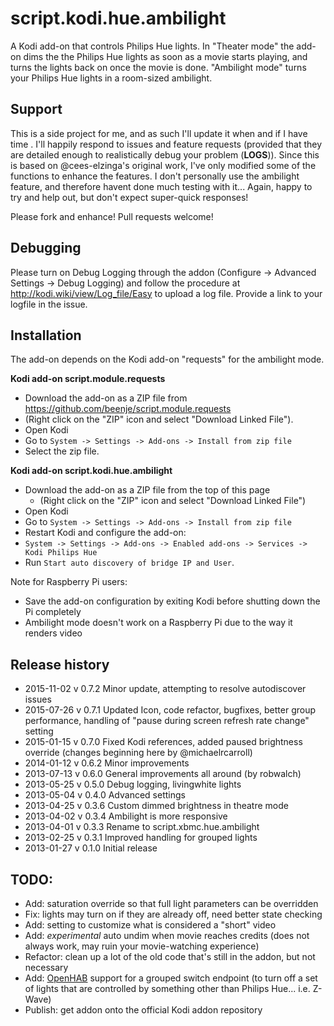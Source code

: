 script.kodi.hue.ambilight
=========================

A Kodi add-on that controls Philips Hue lights. In "Theater mode" the add-on dims the the Philips Hue lights as soon as a movie starts playing, and turns the lights back on once the movie is done. "Ambilight mode" turns your Philips Hue lights in a room-sized ambilight.

Support
-------
This is a side project for me, and as such I'll update it when and if I have time . I'll happily respond to issues and feature requests (provided that they are detailed enough to realistically debug your problem (**LOGS**)). Since this is based on @cees-elzinga's original work, I've only modified some of the functions to enhance the features. I don't personally use the ambilight feature, and therefore havent done much testing with it... Again, happy to try and help out, but don't expect super-quick responses!

Please fork and enhance! Pull requests welcome!

Debugging
---------
Please turn on Debug Logging through the addon (Configure -> Advanced Settings -> Debug Logging) and follow the procedure at http://kodi.wiki/view/Log_file/Easy to upload a log file. Provide a link to your logfile in the issue.

Installation
------------

The add-on depends on the Kodi add-on "requests" for the ambilight mode.

**Kodi add-on script.module.requests**

 - Download the add-on as a ZIP file from https://github.com/beenje/script.module.requests
  - (Right click on the "ZIP" icon and select "Download Linked File").
 - Open Kodi
 - Go to `System -> Settings -> Add-ons -> Install from zip file`
 - Select the zip file.

**Kodi add-on script.kodi.hue.ambilight**

 - Download the add-on as a ZIP file from the top of this page
   - (Right click on the "ZIP" icon and select "Download Linked File")
 - Open Kodi
 - Go to `System -> Settings -> Add-ons -> Install from zip file`
 -  Restart Kodi and configure the add-on:
   - `System -> Settings -> Add-ons -> Enabled add-ons -> Services -> Kodi Philips Hue`
   - Run `Start auto discovery of bridge IP and User`.

Note for Raspberry Pi users:

 - Save the add-on configuration by exiting Kodi before shutting down the Pi completely
 - Ambilight mode doesn't work on a Raspberry Pi due to the way it renders video

Release history
---------------
  * 2015-11-02 v 0.7.2 Minor update, attempting to resolve autodiscover issues
  * 2015-07-26 v 0.7.1 Updated Icon, code refactor, bugfixes, better group performance, handling of "pause during screen refresh rate change" setting
  * 2015-01-15 v 0.7.0 Fixed Kodi references, added paused brightness override (changes beginning here by @michaelrcarroll)
  * 2014-01-12 v 0.6.2 Minor improvements
  * 2013-07-13 v 0.6.0 General improvements all around (by robwalch)
  * 2013-05-25 v 0.5.0 Debug logging, livingwhite lights
  * 2013-05-04 v 0.4.0 Advanced settings
  * 2013-04-25 v 0.3.6 Custom dimmed brightness in theatre mode
  * 2013-04-02 v 0.3.4 Ambilight is more responsive
  * 2013-04-01 v 0.3.3 Rename to script.xbmc.hue.ambilight
  * 2013-02-25 v 0.3.1 Improved handling for grouped lights
  * 2013-01-27 v 0.1.0 Initial release

TODO:
-----
  * Add: saturation override so that full light parameters can be overridden
  * Fix: lights may turn on if they are already off, need better state checking
  * Add: setting to customize what is considered a "short" video
  * Add: *experimental* auto undim when movie reaches credits (does not always work, may ruin your movie-watching experience)
  * Refactor: clean up a lot of the old code that's still in the addon, but not necessary
  * Add: [OpenHAB](http://github.com/openhab/openhab) support for a grouped switch endpoint (to turn off a set of lights that are controlled by something other than Philips Hue... i.e. Z-Wave)
  * Publish: get addon onto the official Kodi addon repository
